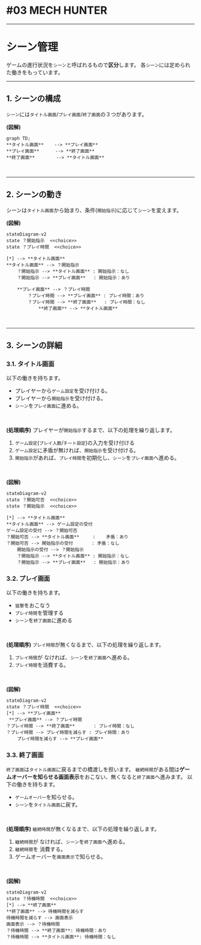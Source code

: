 # #03 MECH HUNTER
----
# シーン管理

ゲームの進行状況を`シーン`と呼ばれるもので**区分**します。
各`シーン`には定められた働きをもっています。

----
## 1. シーンの構成
`シーン`には`タイトル画面`/`プレイ画面`/`終了画面`の３つがあります。

**(図解)**
```mermaid
graph TD;
**タイトル画面**    --> **プレイ画面**
**プレイ画面**      --> **終了画面**
**終了画面**        --> **タイトル画面**
```
</BR>

---
## 2. シーンの動き

シーンは`タイトル画面`から始まり、条件(`開始指示`)に応じて`シーン`を変えます。

**(図解)**
```mermaid
stateDiagram-v2
state ？開始指示  <<choice>>
state ？プレイ時間  <<choice>>

[*] --> **タイトル画面**
**タイトル画面** --> ？開始指示
    ？開始指示 --> **タイトル画面** : 開始指示：なし
    ？開始指示 --> **プレイ画面**   : 開始指示：あり

    **プレイ画面** --> ？プレイ時間
        ？プレイ時間 --> **プレイ画面** : プレイ時間：あり
        ？プレイ時間 --> **終了画面**   : プレイ時間：なし
            **終了画面** --> **タイトル画面**
```
</BR>

----
## 3. シーンの詳細

### 3.1. タイトル画面

以下の働きを持ちます。
- プレイヤーから`ゲーム設定`を受け付ける。
- プレイヤーから`開始指示`を受け付ける。
- `シーン`を`プレイ画面`に進める。
</BR>

**(処理順序)**
プレイヤーが`開始指示`するまで、以下の処理を繰り返します。
1. `ゲーム設定`(`プレイ人数`/`チート設定`)の入力を受け付ける
1. `ゲーム設定`に矛盾が無ければ、`開始指示`を受け付ける。
1. `開始指示`があれば、`プレイ時間`を初期化し、`シーン`を`プレイ画面`へ進める。
</BR>

**(図解)**
```mermaid
stateDiagram-v2
state ？開始可否  <<choice>>
state ？開始指示  <<choice>>

[*] --> **タイトル画面**
**タイトル画面** --> ゲーム設定の受付
ゲーム設定の受付 --> ？開始可否
？開始可否 --> **タイトル画面**     :    矛盾：あり
？開始可否 --> 開始指示の受付       : 矛盾：なし
    開始指示の受付 --> ？開始指示
    ？開始指示 --> **タイトル画面** : 開始指示：なし
    ？開始指示 --> **プレイ画面**   : 開始指示：あり
```

### 3.2. プレイ画面

以下の働きを持ちます。
- `狙撃`をおこなう
- `プレイ時間`を管理する
- `シーン`を`終了画面`に進める
</BR>

**(処理順序)**
`プレイ時間`が無くなるまで、以下の処理を繰り返します。

1. `プレイ時間`が なければ、`シーン`を`終了画面`へ進める。
1. `プレイ時間`を消費する。
</BR>

**(図解)**
```mermaid
stateDiagram-v2
state ？プレイ時間  <<choice>>
[*] --> **プレイ画面**
 **プレイ画面** --> ？プレイ時間
？プレイ時間 --> **終了画面**       : プレイ時間：なし
？プレイ時間 --> プレイ時間を減らす : プレイ時間：あり
    プレイ時間を減らす --> **プレイ画面**
```

### 3.3. 終了画面

`終了画面`は`タイトル画面`に戻るまでの橋渡しを担います。
`継続時間`がある間は**ゲームオーバーを知らせる画面表示**をおこない、無くなると`終了画面`へ進みます。
以下の働きを持ちます。
- `ゲームオーバー`を知らせる。
- `シーン`を`タイトル画面`に戻す。
</BR>

**(処理順序)**
`継続時間`が無くなるまで、以下の処理を繰り返します。
1. `継続時間`が なければ、`シーン`を`終了画面`へ進める。
1. `継続時間`を 消費する。
1. ゲームオーバーを`画面表示`で知らせる。
</BR>

**(図解)**
```mermaid
stateDiagram-v2
state ？待機時間  <<choice>>
[*] --> **終了画面**
**終了画面** --> 待機時間を減らす
待機時間を減らす --> 画面表示
画面表示 --> ？待機時間
？待機時間 --> **終了画面**: 待機時間：あり 
？待機時間 --> **タイトル画面**: 待機時間：なし
```